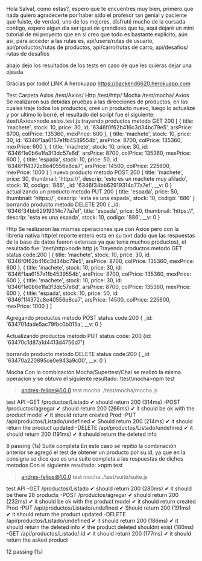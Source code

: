 Hola Salva!, como estas?, espero que te encuentres muy bien, primero que nada quiero agradecerte por haber sido el profesor tan genial y paciente que fuiste, de verdad, uno de los mejores, disfruté mucho de la cursada contigo, espero algun dia ser igual de grandioso que tu, aqui dejaré un mini tutorial de mi proyecto que en si creo que todo es bastante explicito, aún asi, para acceder a las rutas es, api/users/rutas de usuario, api/productos/rutas de productos, api/carro/rutas de carro, api/desafios/ rutas de desafios

abajo dejo los resultados de los tests en caso de que les quieras dejar una ojeada

Gracias por todo!
LINK A herokuapp
https://backend6620.herokuapp.com


Test	Carpeta
Axios	/test/Axios/
Http	/test/http/
Mocha	/test/mocha/
Axios Se realizaron sus debidas pruebas a las direcciones de productos, en las cuales traje todos los productos, creé un producto nuevo, luego lo actualizé y por ultimo lo borré, el resultado del script fue el siguiente:
\test\Axios>node axios.test.js
trayendo productos metodo GET 
200 [
  {
    title: 'machete',
    stock: 10,
    price: 30,
    id: '6346f0f62b416c3d34bc79e5',
    arsPrice: 8700,
    colPrice: 135360,
    mexPrice: 600
  },
  {
    title: 'machete',
    stock: 10,
    price: 30,
    id: '6346f1aa6157e1fb4539554b',
    arsPrice: 8700,
    colPrice: 135360,
    mexPrice: 600
  },
  {
    title: 'machete',
    stock: 10,
    price: 30,
    id: '6346f1e0b6e1fa3f3dc57e6d',
    arsPrice: 8700,
    colPrice: 135360,
    mexPrice: 600
  },
  {
    title: 'espada',
    stock: 10,
    price: 50,
    id: '6346f1f4372c8e40556e8ca7',
    arsPrice: 14500,
    colPrice: 225600,
    mexPrice: 1000
  }
]
nuevo producto metodo POST
200 {
  title: 'machete',
  price: 30,
  thumbnail: 'https://',
  descrip: 'esto es un machete muy afilado',
  stock: 10,
  codigo: '886',
  _id: '6346f34bb62919314c77a7ef',
  __v: 0
}
actualizando un producto metodo PUT
200 {
  title: 'espada',
  price: 50,
  thumbnail: 'https://',
  descrip: 'esta es una espada',
  stock: 10,
  codigo: '886'
}
borrando producto metodo DELETE
200 {
  _id: '6346f34bb62919314c77a7ef',
  title: 'espada',
  price: 50,
  thumbnail: 'https://',
  descrip: 'esta es una espada',
  stock: 10,
  codigo: '886',
  __v: 0
}


Http Se realizaron las mismas operaciones que con Axios pero con la librería nativa http(el reporte entero esta en su txxt dado que las respuestas de la base de datos fueron extensas ya que tenia muchos productos), el resultado fue:
\test\http>node http.js
Trayendo productos metodo GET
status code:200
[
  {
    title: 'machete',
    stock: 10,
    price: 30,
    id: '6346f0f62b416c3d34bc79e5',
    arsPrice: 8700,
    colPrice: 135360,
    mexPrice: 600
  },
  {
    title: 'machete',
    stock: 10,
    price: 30,
    id: '6346f1aa6157e1fb4539554b',
    arsPrice: 8700,
    colPrice: 135360,
    mexPrice: 600
  },
  {
    title: 'machete',
    stock: 10,
    price: 30,
    id: '6346f1e0b6e1fa3f3dc57e6d',
    arsPrice: 8700,
    colPrice: 135360,
    mexPrice: 600
  },
  {
    title: 'espada',
    stock: 10,
    price: 50,
    id: '6346f1f4372c8e40556e8ca7',
    arsPrice: 14500,
    colPrice: 225600,
    mexPrice: 1000
  }
]

Agregando productos metodo POST
status code:200
{ _id: '634701dade5ac79fbc0b015a', __v: 0 }

Actualizando productos metodo PUT
status code: 200
{id: '63470c1d87a1d4413d4756d7'}

borrando producto metodo DELETE
status code:200
{ _id: '63470a220895ce0e943a9c00', __v: 0 }



Mocha Con lo combinación Mocha/Supertest/Chai se realizo la misma operacion y se obtuvo el  siguiente resultado:
\test\mocha>npm test

> andres-felipe@1.0.0 test
> mocha ./test/mocha/mocha.js



  test API
    -GET /productos/Listado
      ✔ should return 200 (314ms)
    -POST /productos/agregar
      ✔ should return 200 (266ms)
      ✔ it should be ok with the product model
      ✔ it should return created Prod
      -PUT /api/productos/Listado/undefined
        ✔ Should return 200 (214ms)
        ✔ it should return the product updated
      -DELETE /api/productos/Listado/undefined
        ✔ it should return 200 (191ms)
        ✔ it should return the deleted info


  8 passing (1s)
Suite completa En este caso se repitió la combinación anterior se agregó el test de obtener un producto por su id, ya que en la consigna se dice que es una suite completa a las respuestas de dichos metodos Con el siguiente resultado:
\>npm test
> andres-felipe@1.0.0 test
> mocha ./test/suite/suite.js



  test API
    -GET /productos/Listado
      ✔ should return 200 (280ms)
      ✔ it should be there 28 products
    -POST /productos/agregar
      ✔ should return 200 (232ms)
      ✔ it should be ok with the product model
      ✔ it should return created Prod
      -PUT /api/productos/Listado/undefined
        ✔ Should return 200 (191ms)
        ✔ it should return the product updated
      -DELETE /api/productos/Listado/undefined
        ✔ it should return 200 (186ms)
        ✔ it should return the deleted info
        ✔ the product deleted shouldnt exist (180ms)
      -GET /api/productos/Listado/:id
        ✔ it should return 200 (177ms)
        ✔ it should return the asked product


  12 passing (1s)
